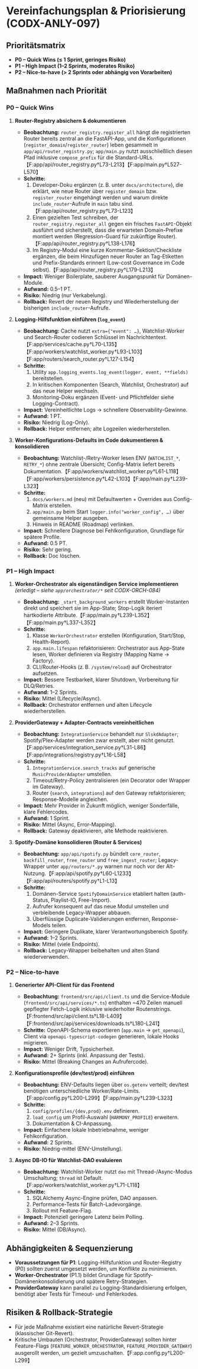 # Vereinfachungsplan & Priorisierung (CODX-ANLY-097)

## Prioritätsmatrix
- **P0 – Quick Wins (≤ 1 Sprint, geringes Risiko)**
- **P1 – High Impact (1–2 Sprints, moderates Risiko)**
- **P2 – Nice-to-have (> 2 Sprints oder abhängig von Vorarbeiten)**

## Maßnahmen nach Priorität

### P0 – Quick Wins
1. **Router-Registry absichern & dokumentieren**  
   - **Beobachtung:** `router_registry.register_all` hängt die registrierten Router bereits zentral an die FastAPI-App, und die Konfigurationen (`register_domain`/`register_router`) leben gesammelt in `app/api/router_registry.py`; `app/main.py` nutzt ausschließlich diesen Pfad inklusive `compose_prefix` für die Standard-URLs.【F:app/api/router_registry.py†L73-L213】【F:app/main.py†L527-L570】  
   - **Schritte:**  
     1. Developer-Doku ergänzen (z. B. unter `docs/architecture`), die erklärt, wie neue Router über `register_domain` bzw. `register_router` eingehängt werden und warum direkte `include_router`-Aufrufe in `main` tabu sind.【F:app/api/router_registry.py†L73-L123】  
     2. Einen gezielten Test schreiben, der `router_registry.register_all` gegen ein frisches `FastAPI`-Objekt ausführt und sicherstellt, dass die erwarteten Domain-Prefixe montiert werden (Regression-Guard für zukünftige Router).【F:app/api/router_registry.py†L138-L176】  
     3. Im Registry-Modul eine kurze Kommentar-Sektion/Checkliste ergänzen, die beim Hinzufügen neuer Router an Tag-Etiketten und Prefix-Standards erinnert (Low-cost Governance im Code selbst).【F:app/api/router_registry.py†L179-L213】  
   - **Impact:** Weniger Boilerplate, sauberer Ausgangspunkt für Domänen-Module.  
   - **Aufwand:** 0.5–1 PT.  
   - **Risiko:** Niedrig (nur Verkabelung).  
   - **Rollback:** Revert der neuen Registry und Wiederherstellung der bisherigen `include_router`-Aufrufe.

2. **Logging-Hilfsfunktion einführen (`log_event`)**  
   - **Beobachtung:** Cache nutzt `extra={"event": …}`, Watchlist-Worker und Search-Router codieren Schlüssel im Nachrichtentext.【F:app/services/cache.py†L70-L135】【F:app/workers/watchlist_worker.py†L93-L103】【F:app/routers/search_router.py†L127-L154】  
   - **Schritte:**
     1. Utility `app.logging_events.log_event(logger, event, **fields)` bereitstellen.
     2. In kritischen Komponenten (Search, Watchlist, Orchestrator) auf das neue Helper wechseln.
     3. Monitoring-Doku ergänzen (Event- und Pflichtfelder siehe Logging-Contract).  
   - **Impact:** Vereinheitlichte Logs → schnellere Observability-Gewinne.  
   - **Aufwand:** 1 PT.  
   - **Risiko:** Niedrig (Log-Only).  
   - **Rollback:** Helper entfernen; alte Logzeilen wiederherstellen.

3. **Worker-Konfigurations-Defaults im Code dokumentieren & konsolidieren**  
   - **Beobachtung:** Watchlist-/Retry-Worker lesen ENV (`WATCHLIST_*`, `RETRY_*`) ohne zentrale Übersicht; Config-Matrix liefert bereits Dokumentation.【F:app/workers/watchlist_worker.py†L61-L118】【F:app/workers/persistence.py†L42-L103】【F:app/main.py†L239-L323】  
   - **Schritte:**  
     1. `docs/workers.md` (neu) mit Defaultwerten + Overrides aus Config-Matrix erstellen.  
     2. `app/main.py` beim Start `logger.info("worker_config", …)` über gemeinsame Helper ausgeben.  
     3. Hinweis in README (Roadmap) verlinken.  
   - **Impact:** Schnellere Diagnose bei Fehlkonfiguration, Grundlage für spätere Profile.  
   - **Aufwand:** 0.5 PT.  
   - **Risiko:** Sehr gering.  
   - **Rollback:** Doc löschen.

### P1 – High Impact
1. **Worker-Orchestrator als eigenständigen Service implementieren** *(erledigt – siehe `app/orchestrator/*` seit CODX-ORCH-084)*
   - **Beobachtung:** `_start_background_workers` erstellt Worker-Instanten direkt und speichert sie im App-State; Stop-Logik iteriert hartkodierte Attribute.【F:app/main.py†L239-L352】【F:app/main.py†L337-L352】  
   - **Schritte:**  
     1. Klasse `WorkerOrchestrator` erstellen (Konfiguration, Start/Stop, Health-Report).  
     2. `app.main.lifespan` refaktorisieren: Orchestrator aus App-State lesen, Worker definieren via Registry (Mapping Name → Factory).  
     3. CLI/Router-Hooks (z. B. `/system/reload`) auf Orchestrator aufsetzen.  
   - **Impact:** Bessere Testbarkeit, klarer Shutdown, Vorbereitung für DLQ/Retries.  
   - **Aufwand:** 1–2 Sprints.  
   - **Risiko:** Mittel (Lifecycle/Async).  
   - **Rollback:** Orchestrator entfernen und alten Lifecycle wiederherstellen.

2. **ProviderGateway + Adapter-Contracts vereinheitlichen**  
   - **Beobachtung:** `IntegrationService` behandelt nur `SlskdAdapter`; Spotify/Plex-Adapter werden zwar erstellt, aber nicht genutzt.【F:app/services/integration_service.py†L31-L86】【F:app/integrations/registry.py†L16-L58】  
   - **Schritte:**  
     1. `IntegrationService.search_tracks` auf generische `MusicProviderAdapter` umstellen.  
     2. Timeout/Retry-Policy zentralisieren (ein Decorator oder Wrapper im Gateway).  
     3. Router (`search`, `integrations`) auf den Gateway refaktorisieren; Response-Modelle angleichen.  
   - **Impact:** Mehr Provider in Zukunft möglich, weniger Sonderfälle, klare Fehlercodes.  
   - **Aufwand:** 1 Sprint.  
   - **Risiko:** Mittel (Async, Error-Mapping).  
   - **Rollback:** Gateway deaktivieren, alte Methode reaktivieren.

3. **Spotify-Domäne konsolidieren (Router & Services)**
   - **Beobachtung:** `app/api/spotify.py` bündelt `core_router`, `backfill_router`, `free_router` und `free_ingest_router`; Legacy-Wrapper unter `app/routers/*.py` warnen nur noch vor der Alt-Nutzung.【F:app/api/spotify.py†L60-L1233】【F:app/api/routers/spotify.py†L1-L13】
   - **Schritte:**
     1. Domänen-Service `SpotifyDomainService` etabliert halten (auth-Status, Playlist-IO, Free-Import).
     2. Aufrufer konsequent auf das neue Modul umstellen und verbleibende Legacy-Wrapper abbauen.
     3. Überflüssige Duplicate-Validierungen entfernen, Response-Models teilen.
   - **Impact:** Geringere Duplikate, klarer Verantwortungsbereich Spotify.
   - **Aufwand:** 1–2 Sprints.
   - **Risiko:** Mittel (viele Endpoints).
   - **Rollback:** Legacy-Wrapper beibehalten und alten Stand wiederverwenden.

### P2 – Nice-to-have
1. **Generierter API-Client für das Frontend**
   - **Beobachtung:** `frontend/src/api/client.ts` und die Service-Module (`frontend/src/api/services/*.ts`) enthalten ~470 Zeilen manuell gepflegter Fetch-Logik inklusive wiederholter Routenstrings.【F:frontend/src/api/client.ts†L18-L409】【F:frontend/src/api/services/downloads.ts†L180-L241】
   - **Schritte:** OpenAPI-Schema exportieren (`app.main` → `get_openapi`), Client via `openapi-typescript-codegen` generieren, lokale Hooks migrieren.  
   - **Impact:** Weniger Drift, Typsicherheit.  
   - **Aufwand:** 2+ Sprints (inkl. Anpassung der Tests).  
   - **Risiko:** Mittel (Breaking Changes an Aufrufercode).

2. **Konfigurationsprofile (dev/test/prod) einführen**  
   - **Beobachtung:** ENV-Defaults liegen über `os.getenv` verteilt; dev/test benötigen unterschiedliche Worker/Rate-Limits.【F:app/config.py†L200-L299】【F:app/main.py†L239-L323】  
   - **Schritte:**  
     1. `config/profiles/{dev,prod}.env` definieren.  
     2. `load_config` um Profil-Auswahl (`HARMONY_PROFILE`) erweitern.  
     3. Dokumentation & CI-Anpassung.  
   - **Impact:** Einfachere lokale Inbetriebnahme, weniger Fehlkonfiguration.  
   - **Aufwand:** 2 Sprints.  
   - **Risiko:** Niedrig-mittel (ENV-Umstellung).

3. **Async DB-IO für Watchlist-DAO evaluieren**  
   - **Beobachtung:** Watchlist-Worker nutzt `dao` mit Thread-/Async-Modus Umschaltung; `thread` ist Default.【F:app/workers/watchlist_worker.py†L71-L118】  
   - **Schritte:**  
     1. SQLAlchemy Async-Engine prüfen, DAO anpassen.  
     2. Performance-Tests für Batch-Ladevorgänge.  
     3. Rollout mit Feature-Flag.  
   - **Impact:** Potenziell geringere Latenz beim Polling.  
   - **Aufwand:** 2–3 Sprints.  
   - **Risiko:** Mittel (DB/Async).

## Abhängigkeiten & Sequenzierung
- **Voraussetzungen für P1**: Logging-Hilfsfunktion und Router-Registry (P0) sollten zuerst umgesetzt werden, um Konflikte zu minimieren.  
- **Worker-Orchestrator** (P1.1) bildet Grundlage für Spotify-Domänenkonsolidierung und spätere Retry-Strategien.  
- **ProviderGateway** kann parallel zu Logging-Standardisierung erfolgen, benötigt aber Tests für Timeout- und Fehlerkodes.

## Risiken & Rollback-Strategie
- Für jede Maßnahme existiert eine natürliche Revert-Strategie (klassischer Git-Revert).  
- Kritische Umbauten (Orchestrator, ProviderGateway) sollten hinter Feature-Flags (`FEATURE_WORKER_ORCHESTRATOR`, `FEATURE_PROVIDER_GATEWAY`) ausgerollt werden, um gezielt umzuschalten.【F:app.config.py†L200-L299】

